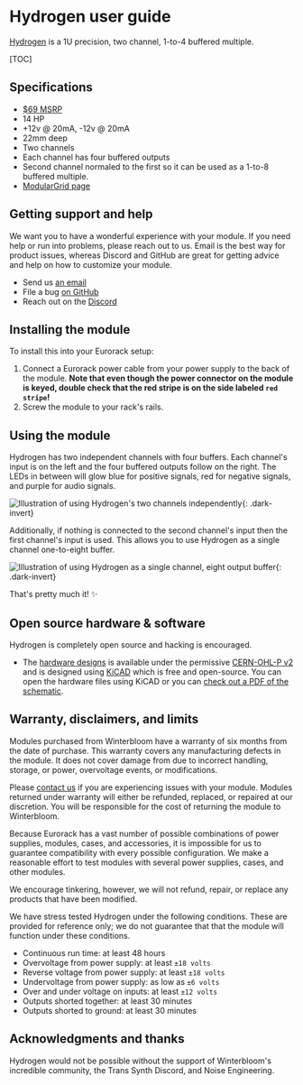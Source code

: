 # Hydrogen user guide

[Hydrogen](https://winterbloom.com/shop/hydrogen) is a 1U precision, two channel, 1-to-4 buffered multiple.

[TOC]

## Specifications

* [$69 MSRP](https://winterbloom.com/shop/hydrogen)
* 14 HP
* +12v @ 20mA, -12v @ 20mA
* 22mm deep
* Two channels
* Each channel has four buffered outputs
* Second channel normaled to the first so it can be used as a 1-to-8 buffered multiple.
* [ModularGrid page](https://www.modulargrid.net/e/winterbloom-hydrogen)


## Getting support and help

We want you to have a wonderful experience with your module. If you need help or run into problems, please reach out to us. Email is the best way for product issues, whereas Discord and GitHub are great for getting advice and help on how to customize your module.

* Send us [an email](mailto:support@winterbloom.com)
* File a bug [on GitHub](https://github.com/wntrblm/Castor_and_Pollux/issues)
* Reach out on the [Discord][discord]


## Installing the module

To install this into your Eurorack setup:

1. Connect a Eurorack power cable from your power supply to the back of the module. **Note that even though the power connector on the module is keyed, double check that the red stripe is on the side labeled `red stripe`!**
1. Screw the module to your rack's rails.


## Using the module

Hydrogen has two independent channels with four buffers. Each channel's input is on the left and the four buffered outputs follow on the right. The LEDs in between will glow blue for positive signals, red for negative signals, and purple for audio signals.

![Illustration of using Hydrogen's two channels independently](/images/two-channel.png){: .dark-invert}

Additionally, if nothing is connected to the second channel's input then the first channel's input is used. This allows you to use Hydrogen as a single channel one-to-eight buffer.

![Illustration of using Hydrogen as a single channel, eight output buffer](/images/one-channel.png){: .dark-invert}

That's pretty much it! ✨

## Open source hardware & software

Hydrogen is completely open source and hacking is encouraged.

* The [hardware designs](https://github.com/wntrblm/Hydrogen/tree/main/hardware) is available under the permissive [CERN-OHL-P v2](https://cern-ohl.web.cern.ch/) and is designed using [KiCAD](https://kicad.org/) which is free and open-source. You can open the hardware files using KiCAD or you can [check out a PDF of the schematic](https://github.com/wntrblm/Hydrogen/tree/main/hardware/board/board.pdf).

<!-- ![Open Source Hardware Association mark](images/oshw.svg){class=oshw} Hydrogen is [certified open source hardware](TODO) -->


## Warranty, disclaimers, and limits

Modules purchased from Winterbloom have a warranty of six months from the date of purchase. This warranty covers any manufacturing defects in the module. It does not cover damage from due to incorrect handling, storage, or power, overvoltage events, or modifications.

Please [contact us](mailto:support@winterbloom.com) if you are experiencing issues with your module. Modules returned under warranty will either be refunded, replaced, or repaired at our discretion. You will be responsible for the cost of returning the module to Winterbloom.

Because Eurorack has a vast number of possible combinations of power supplies, modules, cases, and accessories, it is impossible for us to guarantee compatibility with every possible configuration. We make a reasonable effort to test modules with several power supplies, cases, and other modules.

We encourage tinkering, however, we will not refund, repair, or replace any products that have been modified.

We have stress tested Hydrogen under the following conditions. These are provided for reference only; we do not guarantee that that the module will function under these conditions.

* Continuous run time: at least 48 hours
* Overvoltage from power supply: at least `±18 volts`
* Reverse voltage from power supply: at least `±18 volts`
* Undervoltage from power supply: as low as `±6 volts`
* Over and under voltage on inputs: at least `±12 volts`
* Outputs shorted together: at least 30 minutes
* Outputs shorted to ground: at least 30 minutes


## Acknowledgments and thanks

Hydrogen would not be possible without the support of Winterbloom's incredible community, the Trans Synth Discord, and Noise Engineering.

[discord]: https://discord.gg/UpfqghQ

